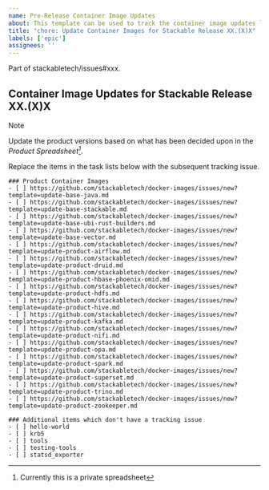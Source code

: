 ```yaml
---
name: Pre-Release Container Image Updates
about: This template can be used to track the container image updates leading up to the next Stackable release
title: "chore: Update Container Images for Stackable Release XX.(X)X"
labels: ['epic']
assignees: ''
---
```


<!--
    DO NOT REMOVE THIS COMMENT. It is intended for people who might copy/paste from the previous release issue.
    This was created by an issue template: https://github.com/stackabletech/issues/issues/new/choose.
-->

<!-- Update this with the parent tracking issue for the release -->
Part of stackabletech/issues#xxx.

## Container Image Updates for Stackable Release XX.(X)X

> [!NOTE]
> Update the product versions based on what has been decided upon in the _Product Spreadsheet[^1]_.

[^1]: Currently this is a private spreadsheet

Replace the items in the task lists below with the subsequent tracking issue.

<!--
    Find templates for bases/products:

    find .github/ISSUE_TEMPLATE/update-*.md -printf "%f\n" \
    | sort \
    | xargs -I {} echo "- [ ] https://github.com/stackabletech/docker-images/issues/new?template={}"
-->

<!-- todo: consider removing the ubi*-rust-builder from the release process. -->
```[tasklist]
### Product Container Images
- [ ] https://github.com/stackabletech/docker-images/issues/new?template=update-base-java.md
- [ ] https://github.com/stackabletech/docker-images/issues/new?template=update-base-stackable.md
- [ ] https://github.com/stackabletech/docker-images/issues/new?template=update-base-ubi-rust-builders.md
- [ ] https://github.com/stackabletech/docker-images/issues/new?template=update-base-vector.md
- [ ] https://github.com/stackabletech/docker-images/issues/new?template=update-product-airflow.md
- [ ] https://github.com/stackabletech/docker-images/issues/new?template=update-product-druid.md
- [ ] https://github.com/stackabletech/docker-images/issues/new?template=update-product-hbase-phoenix-omid.md
- [ ] https://github.com/stackabletech/docker-images/issues/new?template=update-product-hdfs.md
- [ ] https://github.com/stackabletech/docker-images/issues/new?template=update-product-hive.md
- [ ] https://github.com/stackabletech/docker-images/issues/new?template=update-product-kafka.md
- [ ] https://github.com/stackabletech/docker-images/issues/new?template=update-product-nifi.md
- [ ] https://github.com/stackabletech/docker-images/issues/new?template=update-product-opa.md
- [ ] https://github.com/stackabletech/docker-images/issues/new?template=update-product-spark.md
- [ ] https://github.com/stackabletech/docker-images/issues/new?template=update-product-superset.md
- [ ] https://github.com/stackabletech/docker-images/issues/new?template=update-product-trino.md
- [ ] https://github.com/stackabletech/docker-images/issues/new?template=update-product-zookeeper.md
```

```[tasklist]
### Additional items which don't have a tracking issue
- [ ] hello-world
- [ ] krb5
- [ ] tools
- [ ] testing-tools
- [ ] statsd_exporter
```
